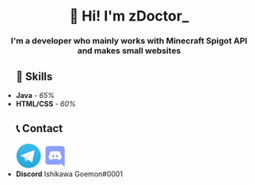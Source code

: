 
<h1 align="center"><strong>👋 Hi! I'm zDoctor_</strong></h1>
<h3 align="center"><strong>I'm a developer who mainly works with Minecraft Spigot API and makes small websites</strong></h3>


<ul>
  <h2><strong>📡 Skills</strong></h2>
  <li><strong>Java</strong> - <i>65%</i></li>
  <li><strong>HTML/CSS</strong> - <i>60%</i></li>
</ul>


<ul>
  <h2><strong>📞 Contact</strong></h2>
  <div class="contacts">
    <a href="https://t.me/zDoctor_Dev"><img src="Telegram-Icon.png" width="50" height="50" /></a>
    <a href="https://discordapp.com/users/603643099205599252"><img src="discord.png" width="50" height="50" /></a>
  </div>
  <li><strong>Discord</strong> Ishikawa Goemon#0001</li>
</ul>
